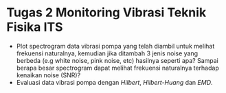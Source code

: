 # Tugas 2 Monitoring Vibrasi Teknik Fisika ITS
- Plot spectrogram data vibrasi pompa yang telah diambil untuk melihat frekuensi naturalnya, kemudian jika ditambah 3 jenis noise yang berbeda (e.g white noise, pink noise, etc) hasilnya seperti apa? Sampai berapa besar spectrogram dapat melihat frekuensi naturalnya terhadap kenaikan noise (SNR)?
- Evaluasi data vibrasi pompa dengan *Hilbert*, *Hilbert-Huang* dan *EMD*.
